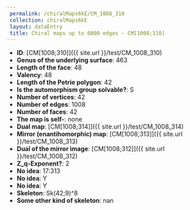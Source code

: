 ```yaml
--- 
 permalink: /chiralMaps6kE/CM_1008_310 
 collection: chiralMaps6kE
 layout: dataEntry
 title: Chiral maps up to 6000 edges - CM[1008;310]
---
```


- **ID**: [CM[1008;310]]({{ site.url }}/test/CM_1008_310)
- **Genus of the underlying surface**: 463
- **Length of the face**: 48
- **Valency**: 48
- **Length of the Petrie polygon**: 42
- **Is the automorphism group solvable?**: S
- **Number of vertices**: 42
- **Number of edges**: 1008
- **Number of faces**: 42
- **The map is self-**: none
- **Dual map**: [CM[1008;314]]({{ site.url }}/test/CM_1008_314)
- **Mirror (enantihomorphic) map**: [CM[1008;313]]({{ site.url }}/test/CM_1008_313)
- **Dual of the mirror image**: [CM[1008;312]]({{ site.url }}/test/CM_1008_312)
- **Z_q-Exponent?**: 2
- **No idea**:  17:313
- **No idea**: Y
- **No idea**: Y
- **Skeleton**: Sk(42;9)^8
- **Some other kind of skeleton**: nan
